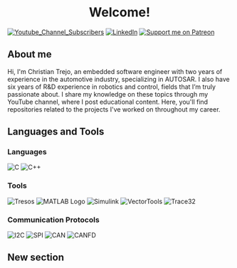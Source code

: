 # <h1 align="center"> Welcome! </h1>

[![Youtube_Channel_Subscribers](https://img.shields.io/youtube/channel/subscribers/UCaZshs4Uoqf6Ysq35iyOSew)](https://www.youtube.com/@SDyChristian)
[![LinkedIn](https://img.shields.io/badge/LinkedIn-blue?logo=linkedin&logoColor=white&style=for-the-bad)](https://www.linkedin.com/in/christian-alejandro-trejo-ramos-49b110113/)
[![Support me on Patreon](https://img.shields.io/endpoint.svg?url=https%3A%2F%2Fshieldsio-patreon.vercel.app%2Fapi%3Fusername%3DSdyc%26type%3Dpatrons&style=for-the-badge)](https://patreon.com/Sdyc)

## About me

Hi, I'm Christian Trejo, an embedded software engineer with two years of experience in the automotive industry, specializing in AUTOSAR. I also have six years of R&D experience in robotics and control, fields that I’m truly passionate about. I share my knowledge on these topics through my YouTube channel, where I post educational content. Here, you'll find repositories related to the projects I've worked on throughout my career.

## Languages and Tools 

### Languages                                                                                            
![C](https://img.shields.io/badge/C%20-%232370ED.svg?style=for-the-badge&logo=c&logoColor=white)
![C++](https://img.shields.io/badge/C++%20-%2300599C.svg?style=for-the-badge&logo=c%2B%2B&logoColor=white)
### Tools
![Tresos](https://img.shields.io/badge/Tresos-green?style=for-the-badge&logo)
![MATLAB Logo](https://img.shields.io/badge/MATLAB-blue?style=for-the-badge&logo)
![Simulink](https://img.shields.io/badge/Simulink-blue?style=for-the-badge)
![VectorTools](https://img.shields.io/badge/Test/Simulation-CANalyzer/CANoe-red?style=for-the-badge)
![Trace32](https://img.shields.io/badge/Debugger-Trace32-gray?style=for-the-badge)


### Communication Protocols
     
![I2C](https://img.shields.io/badge/I2C-gray?style=for-the-badge&logo)
![SPI](https://img.shields.io/badge/SPI-gray?style=for-the-badge&logo)
![CAN](https://img.shields.io/badge/CAN-gray?style=for-the-badge&logo)
![CANFD](https://img.shields.io/badge/CANFD-gray?style=for-the-badge&logo)
  
## New section

     
</td>
</tr>
</table>









